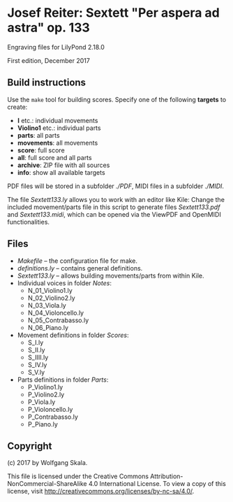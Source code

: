 # Josef Reiter: Sextett "Per aspera ad astra" op. 133

Engraving files for LilyPond 2.18.0

First edition, December 2017


## Build instructions

Use the `make` tool for building scores. Specify one of the following **targets** to create:

* **I** etc.: individual movements
* **Violino1** etc.: individual parts
* **parts**: all parts
* **movements**: all movements
* **score**: full score
* **all**: full score and all parts
* **archive**: ZIP file with all sources
* **info**: show all available targets

PDF files will be stored in a subfolder *./PDF*, MIDI files in a subfolder *./MIDI*.

The file *Sextett133.ly* allows you to work with an editor like Kile: Change the included movement/parts file in this script to generate files *Sextett133.pdf* and *Sextett133.midi*, which can be opened via the ViewPDF and OpenMIDI functionalities.


## Files

* *Makefile* – the configuration file for make.
* *definitions.ly* – contains general definitions.
* *Sextett133.ly* – allows building movements/parts from within Kile.
* Individual voices in folder *Notes*:
    * N_01_Violino1.ly
    * N_02_Violino2.ly
    * N_03_Viola.ly
    * N_04_Violoncello.ly
    * N_05_Contrabasso.ly
    * N_06_Piano.ly
* Movement definitions in folder *Scores*:
    * S_I.ly
    * S_II.ly
    * S_IIII.ly
    * S_IV.ly
    * S_V.ly
* Parts definitions in folder *Parts*:
    * P_Violino1.ly
    * P_Violino2.ly
    * P_Viola.ly
    * P_Violoncello.ly
    * P_Contrabasso.ly
    * P_Piano.ly


## Copyright

(c) 2017 by Wolfgang Skala.

This file is licensed under the Creative Commons Attribution-NonCommercial-ShareAlike 4.0 International License.
To view a copy of this license, visit http://creativecommons.org/licenses/by-nc-sa/4.0/.
